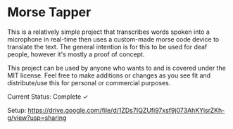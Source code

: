 # Morse Tapper

This is a relatively simple project that transcribes words spoken into a microphone in real-time then uses a custom-made morse code device to translate the text. The general intention is for this to be used for deaf people, however it's mostly a proof of concept.

This project can be used by anyone who wants to and is covered under the MIT license. Feel free to make additions or changes as you see fit and distribute/use this for personal or commercial purposes.

Current Status: Complete ✓

Setup: https://drive.google.com/file/d/1ZDs7IQZUfi97xsf9j073AhKYisrZKh-g/view?usp=sharing
